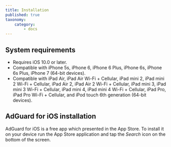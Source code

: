 ```yaml
---
title: Installation
published: true
taxonomy:
    category:
        - docs
---
```


## System requirements
* Requires iOS 10.0 or later. 
* Compatible with iPhone 5s, iPhone 6, iPhone 6 Plus, iPhone 6s, iPhone 6s Plus, iPhone 7 (64-bit devices).
* Compatible with iPad Air, iPad Air Wi-Fi + Cellular, iPad mini 2, iPad mini 2 Wi-Fi + Cellular, iPad Air 2, iPad Air 2 Wi-Fi + Cellular, iPad mini 3, iPad mini 3 Wi-Fi + Cellular, iPad mini 4, iPad mini 4 Wi-Fi + Cellular, iPad Pro, iPad Pro Wi-Fi + Cellular, and iPod touch 6th generation (64-bit devices).

## AdGuard for iOS installation
AdGuard for iOS is a free app which presented in the App Store. To install it on your device run the App Store application and tap the _Search_ icon on the bottom of the screen.
